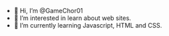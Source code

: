 - 👋 Hi, I’m @GameChor01
- 👀 I’m interested in learn about web sites.
- 🌱 I’m currently learning Javascript, HTML and CSS.

<!---
GameChor01/GameChor01 is a ✨ special ✨ repository because its `README.md` (this file) appears on your GitHub profile.
You can click the Preview link to take a look at your changes.
--->
